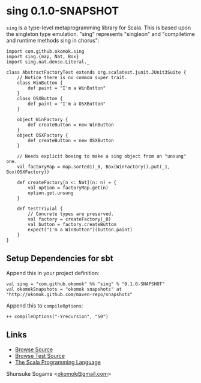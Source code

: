 
# sing 0.1.0-SNAPSHOT

`sing` is a type-level metaprogramming library for Scala.
This is based upon the singleton type emulation.
"sing" represents "singleon" and "compiletime and runtime methods sing in chorus":

    import com.github.okomok.sing
    import sing.{map, Nat, Box}
    import sing.nat.dense.Literal._

    class AbstractFactoryTest extends org.scalatest.junit.JUnit3Suite {
        // Notice there is no common super trait.
        class WinButton {
            def paint = "I'm a WinButton"
        }
        class OSXButton {
            def paint = "I'm a OSXButton"
        }

        object WinFactory {
            def createButton = new WinButton
        }
        object OSXFactory {
            def createButton = new OSXButton
        }

        // Needs explicit boxing to make a sing object from an "unsung" one.
        val factoryMap = map.sorted1(_0, Box(WinFactory)).put(_1, Box(OSXFactory))

        def createFactory[n <: Nat](n: n) = {
            val option = factoryMap.get(n)
            option.get.unsung
        }

        def testTrivial {
            // Concrete types are preserved.
            val factory = createFactory(_0)
            val button = factory.createButton
            expect("I'm a WinButton")(button.paint)
        }
    }




## Setup Dependencies for sbt

Append this in your project definition:

    val sing = "com.github.okomok" %% "sing" % "0.1.0-SNAPSHOT"
    val okomokSnapshots = "okomok snapshots" at "http://okomok.github.com/maven-repo/snapshots"

Append this to `compileOptions`:

    ++ compileOptions("-Yrecursion", "50")




## Links

* [Browse Source]
* [Browse Test Source]
* [The Scala Programming Language]


Shunsuke Sogame <<okomok@gmail.com>>


[MIT License]: http://www.opensource.org/licenses/mit-license.php "MIT License"
[Browse Source]: http://github.com/okomok/sing/tree/master/src/main/scala/sing "Browse Source"
[Browse Test Source]: http://github.com/okomok/sing/tree/master/src/test/scala/sing "Browse Test Source"
[The Scala Programming Language]: http://www.scala-lang.org/ "The Scala Programming Language"
[PEG]: http://en.wikipedia.org/wiki/Parsing_expression_grammar "PEG"
[MetaScala]: http://www.assembla.com/wiki/show/metascala "MetaScala"
[Michid's Weblog]: http://michid.wordpress.com/ "Michid's Weblog"
[Apocalisp]: http://apocalisp.wordpress.com/ "Apocalisp"
[Boost.Fusion]: http://www.boost.org/doc/libs/release/libs/fusion/ "Boost.Fusion"
[scala.react]: http://lamp.epfl.ch/~imaier/ "scala.react"
[Reactive Extensions]: http://msdn.microsoft.com/en-us/devlabs/ee794896.aspx "Reactive Extensions"
[scala.Responder]: http://scala.sygneca.com/libs/responder "scala.Responder"
[scala.collection.Traversable]: http://www.scala-lang.org/archives/downloads/distrib/files/nightly/docs/library/scala/collection/Traversable.html "scala.collection.Traversable"
[scala-arm]: http://github.com/jsuereth/scala-arm "scala-arm"
[ARM in Java]: http://www.infoq.com/news/2010/08/arm-blocks "Automatic Resource Management in Java"

